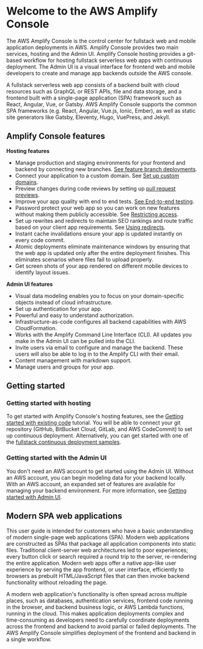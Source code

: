 # Welcome to the AWS Amplify Console<a name="welcome"></a>

The AWS Amplify Console is the control center for fullstack web and mobile application deployments in AWS\. Amplify Console provides two main services, hosting and the Admin UI\. Amplify Console hosting provides a git\-based workflow for hosting fullstack serverless web apps with continuous deployment\. The Admin UI is a visual interface for frontend web and mobile developers to create and manage app backends outside the AWS console\.

A fullstack serverless web app consists of a backend built with cloud resources such as GraphQL or REST APIs, file and data storage, and a frontend built with a single\-page application \(SPA\) framework such as React, Angular, Vue, or Gatsby\. AWS Amplify Console supports the common SPA frameworks \(e\.g\. React, Angular, Vue\.js, Ionic, Ember\), as well as static site generators like Gatsby, Eleventy, Hugo, VuePress, and Jekyll\.

## Amplify Console features<a name="amplify-console-features"></a>

**Hosting features**
+ Manage production and staging environments for your frontend and backend by connecting new branches\. [See feature branch deployments](multi-environments.md)\.
+ Connect your application to a custom domain\. See [Set up custom domains](custom-domains.md)\.
+ Preview changes during code reviews by setting up [pull request previews](pr-previews.md)\.
+ Improve your app quality with end to end tests\. [See End\-to\-end testing](running-tests.md)\.
+ Password protect your web app so you can work on new features without making them publicly accessible\. See [Restricting access](access-control.md)\.
+ Set up rewrites and redirects to maintain SEO rankings and route traffic based on your client app requirements\. See [Using redirects](redirects.md)\.
+ Instant cache invalidations ensure your app is updated instantly on every code commit\.
+ Atomic deployments eliminate maintenance windows by ensuring that the web app is updated only after the entire deployment finishes\. This eliminates scenarios where files fail to upload properly\.
+ Get screen shots of your app rendered on different mobile devices to identify layout issues\.

**Admin UI features**
+ Visual data modeling enables you to focus on your domain\-specific objects instead of cloud infrastructure\.
+ Set up authentication for your app\.
+ Powerful and easy to understand authorization\.
+ Infrastructure\-as\-code configures all backend capabilities with AWS CloudFormation\.
+ Works with the Amplify Command Line Interface \(CLI\)\. All updates you make in the Admin UI can be pulled into the CLI\. 
+ Invite users via email to configure and manage the backend\. These users will also be able to log in to the Amplify CLI with their email\.
+ Content management with markdown support\.
+ Manage users and groups for your app\.

## Getting started<a name="get-started"></a>

### Getting started with hosting<a name="get-started-hosting"></a>

To get started with Amplify Console's hosting features, see the [Getting started with existing code](getting-started.md) tutorial\. You will be able to connect your git repository \(GitHub, BitBucket Cloud, GitLab, and AWS CodeCommit\) to set up continuous deployment\. Alternatively, you can get started with one of the [fullstack continuous deployment samples](deploy-backend.md)\.

### Getting started with the Admin UI<a name="get-started-adminui"></a>

You don't need an AWS account to get started using the Admin UI\. Without an AWS account, you can begin modeling data for your backend locally\. With an AWS account, an expanded set of features are available for managing your backend environment\. For more information, see [Getting started with Admin UI](https://docs.amplify.aws/console/adminui/start)\.

## Modern SPA web applications<a name="modern-web-applications"></a>

This user guide is intended for customers who have a basic understanding of modern single\-page web applications \(SPA\)\. Modern web applications are constructed as SPAs that package all application components into static files\. Traditional client\-server web architectures led to poor experiences; every button click or search required a round trip to the server, re\-rendering the entire application\. Modern web apps offer a native app\-like user experience by serving the app frontend, or user interface, efficiently to browsers as prebuilt HTML/JavaScript files that can then invoke backend functionality without reloading the page\.

A modern web application's functionality is often spread across multiple places, such as databases, authentication services, frontend code running in the browser, and backend business logic, or AWS Lambda functions, running in the cloud\. This makes application deployments complex and time\-consuming as developers need to carefully coordinate deployments across the frontend and backend to avoid partial or failed deployments\. The AWS Amplify Console simplifies deployment of the frontend and backend in a single workflow\.